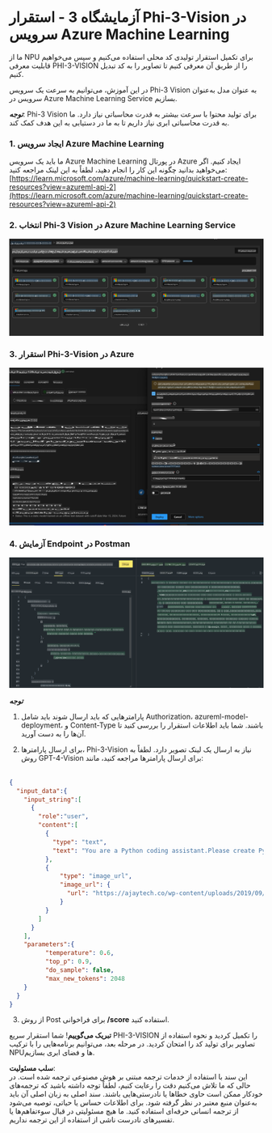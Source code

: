 # **آزمایشگاه 3 - استقرار Phi-3-Vision در سرویس Azure Machine Learning**

ما از NPU برای تکمیل استقرار تولیدی کد محلی استفاده می‌کنیم و سپس می‌خواهیم قابلیت معرفی PHI-3-VISION را از طریق آن معرفی کنیم تا تصاویر را به کد تبدیل کنیم.

در این آموزش، می‌توانیم به سرعت یک سرویس Phi-3 Vision به عنوان مدل به‌عنوان سرویس در Azure Machine Learning Service بسازیم.

***توجه***: Phi-3 Vision برای تولید محتوا با سرعت بیشتر به قدرت محاسباتی نیاز دارد. ما به قدرت محاسباتی ابری نیاز داریم تا به ما در دستیابی به این هدف کمک کند.

### **1. ایجاد سرویس Azure Machine Learning**

ما باید یک سرویس Azure Machine Learning در پورتال Azure ایجاد کنیم. اگر می‌خواهید بدانید چگونه این کار را انجام دهید، لطفاً به این لینک مراجعه کنید: [https://learn.microsoft.com/azure/machine-learning/quickstart-create-resources?view=azureml-api-2](https://learn.microsoft.com/azure/machine-learning/quickstart-create-resources?view=azureml-api-2)

### **2. انتخاب Phi-3 Vision در Azure Machine Learning Service**

![کاتالوگ](../../../../../../../../../translated_images/vison_catalog.e04e9e5f2b6ff115fff30e793e54e617da07251c7b192e1a68e6b050917f45aa.fa.png)

### **3. استقرار Phi-3-Vision در Azure**

![استقرار](../../../../../../../../../translated_images/vision_deploy.c0582d08b5d49675c643f3bedc04ae106957304f3cd4702406fa08bea80ba213.fa.png)

### **4. آزمایش Endpoint در Postman**

![آزمایش](../../../../../../../../../translated_images/vision_test.fb4ff33607077153c7b5dcf37648dc5a9cb550824aeba89963e6b270314fc554.fa.png)

***توجه***

1. پارامترهایی که باید ارسال شوند باید شامل Authorization، azureml-model-deployment، و Content-Type باشند. شما باید اطلاعات استقرار را بررسی کنید تا آن‌ها را به دست آورید.

2. برای ارسال پارامترها، Phi-3-Vision نیاز به ارسال یک لینک تصویر دارد. لطفاً به روش GPT-4-Vision برای ارسال پارامترها مراجعه کنید، مانند:

```json

{
  "input_data":{
    "input_string":[
      {
        "role":"user",
        "content":[ 
          {
            "type": "text",
            "text": "You are a Python coding assistant.Please create Python code for image "
          },
          {
              "type": "image_url",
              "image_url": {
                "url": "https://ajaytech.co/wp-content/uploads/2019/09/index.png"
              }
          }
        ]
      }
    ],
    "parameters":{
          "temperature": 0.6,
          "top_p": 0.9,
          "do_sample": false,
          "max_new_tokens": 2048
    }
  }
}

```

3. از روش Post برای فراخوانی **/score** استفاده کنید.

**تبریک می‌گوییم**! شما استقرار سریع PHI-3-VISION را تکمیل کردید و نحوه استفاده از تصاویر برای تولید کد را امتحان کردید. در مرحله بعد، می‌توانیم برنامه‌هایی را با ترکیب NPUها و فضای ابری بسازیم.

**سلب مسئولیت**:  
این سند با استفاده از خدمات ترجمه مبتنی بر هوش مصنوعی ترجمه شده است. در حالی که ما تلاش می‌کنیم دقت را رعایت کنیم، لطفاً توجه داشته باشید که ترجمه‌های خودکار ممکن است حاوی خطاها یا نادرستی‌هایی باشند. سند اصلی به زبان اصلی آن باید به‌عنوان منبع معتبر در نظر گرفته شود. برای اطلاعات حساس یا حیاتی، توصیه می‌شود از ترجمه انسانی حرفه‌ای استفاده کنید. ما هیچ مسئولیتی در قبال سوءتفاهم‌ها یا تفسیرهای نادرست ناشی از استفاده از این ترجمه نداریم.